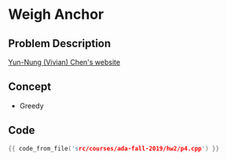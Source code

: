 # Weigh Anchor

## Problem Description

[Yun-Nung (Vivian) Chen's website](https://www.csie.ntu.edu.tw/~yvchen/f108-ada/doc/ada19-hw2.pdf)

## Concept

+ Greedy

## Code
```cpp
{{ code_from_file('src/courses/ada-fall-2019/hw2/p4.cpp') }}
```
